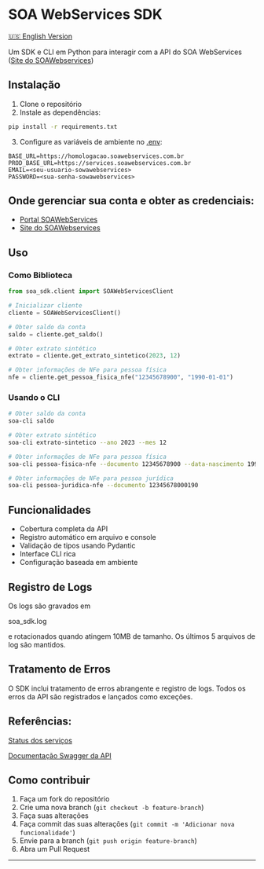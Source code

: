 # SOA WebServices SDK

[🇺🇸 English Version](README.md)

Um SDK e CLI em Python para interagir com a API do SOA WebServices ([Site do SOAWebservices](https://www.soawebservices.com.br/))

## Instalação

1. Clone o repositório
2. Instale as dependências:

```bash
pip install -r requirements.txt
```

3. Configure as variáveis de ambiente no [.env](vscode-file://vscode-app/c:/Program%20Files/Microsoft%20VS%20Code/resources/app/out/vs/code/electron-sandbox/workbench/workbench.html):

```
BASE_URL=https://homologacao.soawebservices.com.br
PROD_BASE_URL=https://services.soawebservices.com.br
EMAIL=<seu-usuario-sowawebservices>
PASSWORD=<sua-senha-sowawebservices>
```

## Onde gerenciar sua conta e obter as credenciais:

* [Portal SOAWebServices](https://portal.soawebservices.com.br/Identity/Login)
* [Site do SOAWebservices](https://www.soawebservices.com.br/)

## Uso

### Como Biblioteca

```python
from soa_sdk.client import SOAWebServicesClient

# Inicializar cliente
cliente = SOAWebServicesClient()

# Obter saldo da conta
saldo = cliente.get_saldo()

# Obter extrato sintético
extrato = cliente.get_extrato_sintetico(2023, 12)

# Obter informações de NFe para pessoa física
nfe = cliente.get_pessoa_fisica_nfe("12345678900", "1990-01-01")
```

### Usando o CLI

```bash
# Obter saldo da conta
soa-cli saldo

# Obter extrato sintético
soa-cli extrato-sintetico --ano 2023 --mes 12

# Obter informações de NFe para pessoa física
soa-cli pessoa-fisica-nfe --documento 12345678900 --data-nascimento 1990-01-01

# Obter informações de NFe para pessoa jurídica
soa-cli pessoa-juridica-nfe --documento 12345678000190
```

## Funcionalidades

- Cobertura completa da API
- Registro automático em arquivo e console
- Validação de tipos usando Pydantic
- Interface CLI rica
- Configuração baseada em ambiente

## Registro de Logs

Os logs são gravados em

soa_sdk.log

 e rotacionados quando atingem 10MB de tamanho. Os últimos 5 arquivos de log são mantidos.

## Tratamento de Erros

O SDK inclui tratamento de erros abrangente e registro de logs. Todos os erros da API são registrados e lançados como exceções.

## Referências:

[Status dos serviços](https://status.i-stream.com.br/status/servicos)

[Documentação Swagger da API](https://services.soawebservices.com.br/documentacao/index.html)

## Como contribuir

1. Faça um fork do repositório
2. Crie uma nova branch (`git checkout -b feature-branch`)
3. Faça suas alterações
4. Faça commit das suas alterações (`git commit -m 'Adicionar nova funcionalidade'`)
5. Envie para a branch (`git push origin feature-branch`)
6. Abra um Pull Request

---
